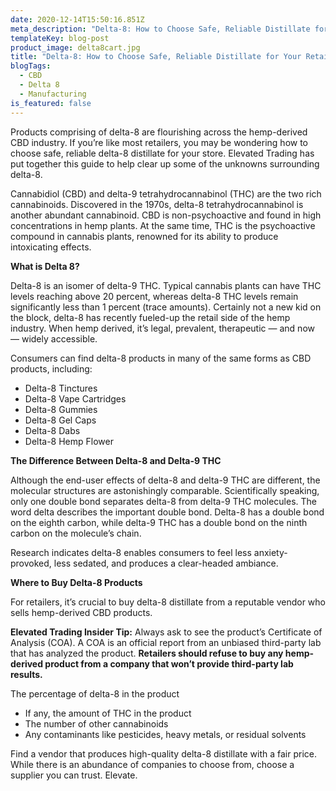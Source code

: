 ```yaml
---
date: 2020-12-14T15:50:16.851Z
meta_description: "Delta-8: How to Choose Safe, Reliable Distillate for Your Retail Products"
templateKey: blog-post
product_image: delta8cart.jpg
title: "Delta-8: How to Choose Safe, Reliable Distillate for Your Retail Products"
blogTags:
  - CBD
  - Delta 8
  - Manufacturing
is_featured: false
---
```

Products comprising of delta-8 are flourishing across the hemp-derived CBD industry. If you’re like most retailers, you may be wondering how to choose safe, reliable delta-8 distillate for your store. Elevated Trading has put together this guide to help clear up some of the unknowns surrounding delta-8.

Cannabidiol (CBD) and delta-9 tetrahydrocannabinol (THC) are the two rich cannabinoids. Discovered in the 1970s, delta-8 tetrahydrocannabinol is another abundant cannabinoid. CBD is non-psychoactive and found in high concentrations in hemp plants. At the same time, THC is the psychoactive compound in cannabis plants, renowned for its ability to produce intoxicating effects.

**What is Delta 8?**

Delta-8 is an isomer of delta-9 THC. Typical cannabis plants can have THC levels reaching above 20 percent, whereas delta-8 THC levels remain significantly less than 1 percent (trace amounts). Certainly not a new kid on the block, delta-8 has recently fueled-up the retail side of the hemp industry. When hemp derived, it’s legal, prevalent, therapeutic — and now — widely accessible.

Consumers can find delta-8 products in many of the same forms as CBD products, including:

* Delta-8 Tinctures
* Delta-8 Vape Cartridges
* Delta-8 Gummies
* Delta-8 Gel Caps
* Delta-8 Dabs
* Delta-8 Hemp Flower

**The Difference Between Delta-8 and Delta-9 THC**

Although the end-user effects of delta-8 and delta-9 THC are different, the molecular structures are astonishingly comparable. Scientifically speaking, only one double bond separates delta-8 from delta-9 THC molecules. The word delta describes the important double bond. Delta-8 has a double bond on the eighth carbon, while delta-9 THC has a double bond on the ninth carbon on the molecule’s chain.

Research indicates delta-8 enables consumers to feel less anxiety-provoked, less sedated, and produces a clear-headed ambiance.

**Where to Buy Delta-8 Products**

For retailers, it’s crucial to buy delta-8 distillate from a reputable vendor who sells hemp-derived CBD products.

**Elevated Trading Insider Tip:** Always ask to see the product’s Certificate of Analysis (COA). A COA is an official report from an unbiased third-party lab that has analyzed the product. **Retailers should refuse to buy any hemp-derived product from a company that won’t provide third-party lab results.**

The percentage of delta-8 in the product

* If any, the amount of THC in the product
* The number of other cannabinoids
* Any contaminants like pesticides, heavy metals, or residual solvents

Find a vendor that produces high-quality delta-8 distillate with a fair price. While there is an abundance of companies to choose from, choose a supplier you can trust. Elevate.